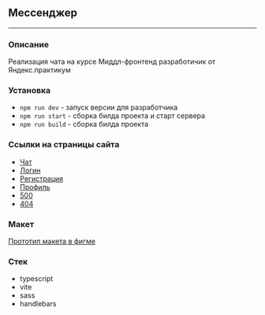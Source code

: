 ## Мессенджер

---

### Описание

Реализация чата на курсе Миддл-фронтенд разработичик от Яндекс.практикум

### Установка
- ```npm run dev```   - запуск версии для разработчика
- ```npm run start``` - сборка билда проекта и старт сервера
- ```npm run build``` - сборка билда проекта

### Ссылки на страницы сайта
- [Чат](https://deploy--singular-licorice-8a7fcc.netlify.app/)
- [Логин](https://deploy--singular-licorice-8a7fcc.netlify.app/#login)
- [Регистрация](https://deploy--singular-licorice-8a7fcc.netlify.app/#registration)
- [Профиль](https://deploy--singular-licorice-8a7fcc.netlify.app/#profile)
- [500](https://deploy--singular-licorice-8a7fcc.netlify.app/#server-error)
- [404](https://deploy--singular-licorice-8a7fcc.netlify.app/anything-else)

### Макет
[Прототип макета в фигме](https://www.figma.com/file/jF5fFFzgGOxQeB4CmKWTiE)

### Стек
- typescript
- vite
- sass
- handlebars